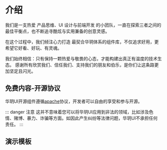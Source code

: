 # 介绍
我们是一支热爱 产品思维、UI 设计与前端开发 的小团队，一直在探索三者之间的最佳平衡点，也不断追寻酷炫与实用兼备的创意灵感。

在这个过程中，我们倾注心力打造 最契合华玥体系的组件库，不仅追求好用，更希望它好看、好玩、有灵魂。

我们始终相信：只有保持一颗热爱与敬畏的心态，才能构建出真正有温度的技术生态。
感谢所有欣赏我们、信任我们、支持我们的朋友和伯乐，是你们让这条路更加坚定且闪光。

## 免费内容-开源协议

华玥UI开源组件遵循[apache]()协议，开发者可以自由的享受和参与开源。

::: danger 注意
这并不意味着您可以将华玥UI应用到非法的领域，比如涉及色情、赌博、暴力、诈骗等方面。如因此产生纠纷等法律问题，华玥UI不承担任何责任。
:::

## 演示模板
<PreviewDome/>